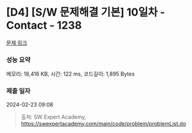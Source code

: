 # [D4] [S/W 문제해결 기본] 10일차 - Contact - 1238 

[문제 링크](https://swexpertacademy.com/main/code/problem/problemDetail.do?contestProbId=AV15B1cKAKwCFAYD) 

### 성능 요약

메모리: 18,416 KB, 시간: 122 ms, 코드길이: 1,895 Bytes

### 제출 일자

2024-02-23 09:08



> 출처: SW Expert Academy, https://swexpertacademy.com/main/code/problem/problemList.do